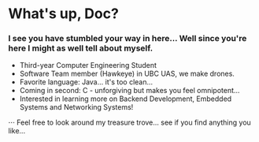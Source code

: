 # What's up, Doc? 

### I see you have stumbled your way in here... Well since you're here I might as well tell about myself. 

+ Third-year Computer Engineering Student
+ Software Team member (Hawkeye) in UBC UAS, we make drones. 
+ Favorite language: Java... it's too clean... 
+ Coming in second: C - unforgiving but makes you feel omnipotent...
+ Interested in learning more on Backend Development, Embedded Systems and Networking Systems! 

⋅⋅⋅ Feel free to look around my treasure trove... see if you find anything you like... 